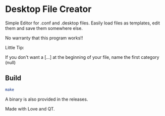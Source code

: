 # Desktop File Creator

Simple Editor for .conf and .desktop files.
Easily load files as templates, edit them and save them somewhere else.

No warranty that this program works!!

Little Tip:

If you don't want a [...] at the beginning of your file, name the first category \(null\)

## Build

```cmake -G "Unix Makefiles"
make
```

A binary is also provided in the releases.

Made with Love and QT.

